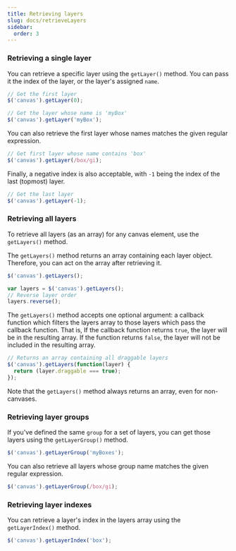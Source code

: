 ```yaml
---
title: Retrieving layers
slug: docs/retrieveLayers
sidebar:
  order: 3
---
```


### Retrieving a single layer

You can retrieve a specific layer using the `getLayer()` method. You can pass it the index of the layer, or the layer's assigned `name`.

```js
// Get the first layer
$('canvas').getLayer(0);
```

```js
// Get the layer whose name is 'myBox'
$('canvas').getLayer('myBox');
```

You can also retrieve the first layer whose names matches the given regular expression.

```js
// Get first layer whose name contains 'box'
$('canvas').getLayer(/box/gi);
```

Finally, a negative index is also acceptable, with `-1` being the index of the last (topmost) layer.

```js
// Get the last layer
$('canvas').getLayer(-1);
```

### Retrieving all layers

To retrieve all layers (as an array) for any canvas element, use the `getLayers()` method.

The `getLayers()` method returns an array containing each layer object. Therefore, you can act on the array after retrieving it.

```js
$('canvas').getLayers();
```

```js
var layers = $('canvas').getLayers();
// Reverse layer order
layers.reverse();
```

The `getLayers()` method accepts one optional argument: a callback function which filters the layers array to those layers which pass the callback function. That is, If the callback function returns `true`, the layer will be in the resulting array. If the function returns `false`, the layer will not be included in the resulting array.

```js
// Returns an array containing all draggable layers
$('canvas').getLayers(function(layer) {
  return (layer.draggable === true);
});
```

Note that the `getLayers()` method always returns an array, even for non-canvases.

### Retrieving layer groups

If you've defined the same `group` for a set of layers, you can get those layers using the `getLayerGroup()` method.

```js
$('canvas').getLayerGroup('myBoxes');
```

You can also retrieve all layers whose group name matches the given regular expression.

```js
$('canvas').getLayerGroup(/box/gi);
```

### Retrieving layer indexes

You can retrieve a layer's index in the layers array using the `getLayerIndex()` method.

```js
$('canvas').getLayerIndex('box');
```
